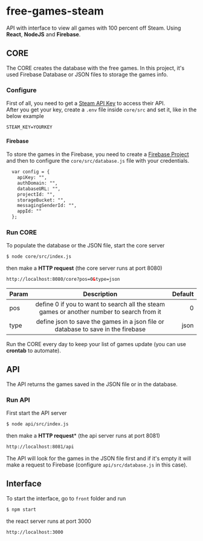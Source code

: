 # free-games-steam
API with interface to view all games with 100 percent off Steam. Using **React**, **NodeJS** and **Firebase**.

## CORE
The CORE creates the database with the free games. In this project, it's used Firebase Database or JSON files to storage the games info.

### Configure
First of all, you need to get a [Steam API Key](https://steamcommunity.com/dev/apikey) to access their API.  
After you get your key, create a `.env` file inside `core/src` and set it, like in the below example  

```html
STEAM_KEY=YOURKEY
```

#### Firebase
To store the games in the Firebase, you need to create a [Firebase Project](https://firebase.google.com/?hl=pt-br) and then to configure the `core/src/database.js` file with your credentials.  

```html
  var config = {
    apiKey: "",
    authDomain: "",
    databaseURL: "",
    projectId: "",
    storageBucket: "",
    messagingSenderId: "",
    appId: ""
  };
```

### Run CORE

To populate the database or the JSON file, start the core server  
```html
$ node core/src/index.js
```
then make a **HTTP request** (the core server runs at port 8080)

```html
http://localhost:8080/core?pos=0&type=json
```

| Param        | Description           | Default  |
| ------------- |:-------------:| -----:|
| pos    | define 0 if you to want to search all the steam games or another number to search from it  | 0 |
| type     | define json to save the games in a json file or database to save in the firebase      |   json |

Run the CORE every day to keep your list of games update (you can use **crontab** to automate). 

## API

The API returns the games saved in the JSON file or in the database.

### Run API
First start the API server  
```html
$ node api/src/index.js
```
then make a **HTTP request*** (the api server runs at port 8081)

```html
http://localhost:8081/api
```
The API will look for the games in the JSON file first and if it's empty it will make a request to Firebase (configure `api/src/database.js` in this case).

## Interface

To start the interface, go to `front` folder and run

```html
$ npm start
```
the react server runs at port 3000

```html
http://localhost:3000
```
